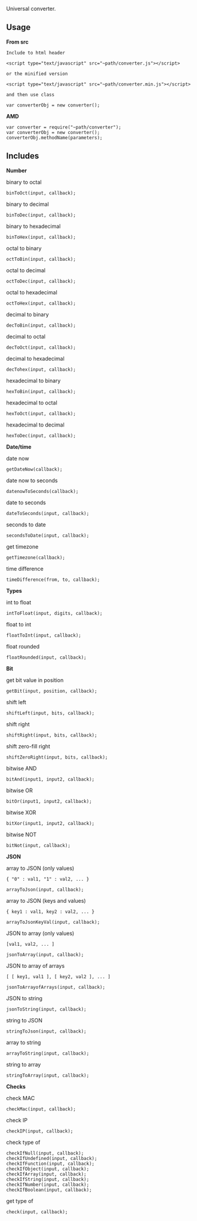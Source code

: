 Universal converter.

## Usage

**From src**

	Include to html header
    
    <script type="text/javascript" src="~path/converter.js"></script>
    
    or the minified version
    
    <script type="text/javascript" src="~path/converter.min.js"></script>
    
    and then use class
    
    var converterObj = new converter();
    
**AMD**

	var converter = require("~path/converter");
    var converterObj = new converter();
    converterObj.methodName(parameters);

## Includes

**Number**

binary to octal

	binToOct(input, callback);

binary to decimal

	binToDec(input, callback);

binary to hexadecimal

	binToHex(input, callback);

octal to binary

	octToBin(input, callback);

octal to decimal

	octToDec(input, callback);

octal to hexadecimal

	octToHex(input, callback);

decimal to binary

	decToBin(input, callback);

decimal to octal

	decToOct(input, callback);

decimal to hexadecimal

	decTohex(input, callback);

hexadecimal to binary

	hexToBin(input, callback);

hexadecimal to octal

	hexToOct(input, callback);

hexadecimal to decimal

	hexToDec(input, callback);

**Date/time**

date now

	getDateNow(callback);

date now to seconds

	datenowToSeconds(callback);

date to seconds

	dateToSeconds(input, callback);

seconds to date

	secondsToDate(input, callback);

get timezone

	getTimezone(callback);

time difference

	timeDifference(from, to, callback);

**Types**

int to float

	intToFloat(input, digits, callback);

float to int

	floatToInt(input, callback);

float rounded

	floatRounded(input, callback);

**Bit**

get bit value in position

	getBit(input, position, callback);

shift left

	shiftLeft(input, bits, callback);

shift right

	shiftRight(input, bits, callback);

shift zero-fill right

	shiftZeroRight(input, bits, callback);

bitwise AND

	bitAnd(input1, input2, callback);

bitwise OR

	bitOr(input1, input2, callback);

bitwise XOR

	bitXor(input1, input2, callback);

bitwise NOT

	bitNot(input, callback);

**JSON**

array to JSON (only values)

	{ "0" : val1, "1" : val2, ... }

	arrayToJson(input, callback);
    
array to JSON (keys and values)

	{ key1 : val1, key2 : val2, ... }

	arrayToJsonKeyVal(input, callback);

JSON to array (only values)

	[val1, val2, ... ]

	jsonToArray(input, callback);
    
JSON to array of arrays

	[ [ key1, val1 ], [ key2, val2 ], ... ]

	jsonToArrayofArrays(input, callback);

JSON to string

	jsonToString(input, callback);

string to JSON

	stringToJson(input, callback);

array to string

	arrayToString(input, callback);

string to array

	stringToArray(input, callback);
    
**Checks**

check MAC

	checkMac(input, callback);
    
check IP

	checkIP(input, callback);
    
check type of

	checkIfNull(input, callback);
    checkIfUndefined(input, callback);
    checkIfFunction(input, callback);
    checkIfObject(input, callback);
    checkIfArray(input, callback);
    checkIfString(input, callback);
    checkIfNumber(input, callback);
    checkIfBoolean(input, callback);
    
get type of

	check(input, callback);
